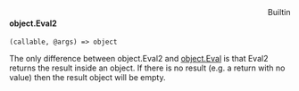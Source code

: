 <div style="float:right"><span class="builtin">Builtin</span></div>

#### object.Eval2

``` suneido
(callable, @args) => object
```

The only difference between object.Eval2 and [object.Eval](<object.Eval.md>) is that Eval2 returns the result inside an object. If there is no result (e.g. a return with no value) then the result object will be empty.
